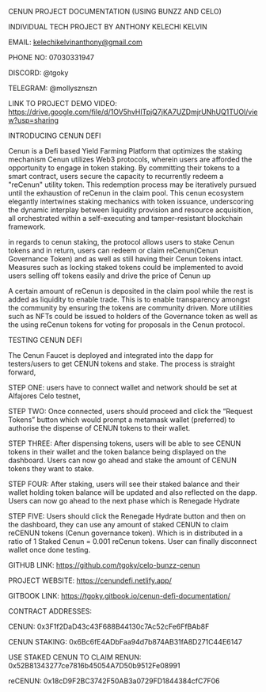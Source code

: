 CENUN PROJECT DOCUMENTATION (USING BUNZZ AND CELO)

INDIVIDUAL TECH PROJECT BY ANTHONY KELECHI KELVIN

EMAIL: kelechikelvinanthony@gmail.com

PHONE NO: 07030331947

DISCORD: @tgoky

TELEGRAM: @mollysznszn

LINK TO PROJECT DEMO VIDEO: https://drive.google.com/file/d/1OV5hvHlTpjQ7jKA7UZDmjrUNhUQ1TUOl/view?usp=sharing


INTRODUCING CENUN DEFI

Cenun is a Defi based Yield Farming Platform that optimizes the staking mechanism
Cenun utilizes Web3 protocols, wherein users are afforded the opportunity to engage in token staking. By committing their tokens to a smart contract, users secure the capacity to recurrently redeem a "reCenun" utility token. This redemption process may be iteratively pursued until the exhaustion of reCenun in the claim pool. This cenun ecosystem elegantly intertwines staking mechanics with token issuance, underscoring the dynamic interplay between liquidity provision and resource acquisition, all orchestrated within a self-executing and tamper-resistant blockchain framework.

in regards to cenun staking, the protocol allows users to stake Cenun tokens and in return, users can redeem or claim reCenun(Cenun Governance Token) and as well as still having their Cenun tokens intact. Measures such as locking staked tokens could be implemented to avoid users selling off tokens easily and drive the price of Cenun up

A certain amount of reCenun is deposited in the claim pool while the rest is added as liquidity to enable trade. This is to enable transparency amongst the community by ensuring the tokens are community driven. More utilities such as NFTs could be issued to holders of the Governance token as well as the using reCenun tokens for voting for proposals in the Cenun protocol.


TESTING CENUN DEFI

The Cenun Faucet is deployed and integrated into the dapp for testers/users to get CENUN tokens and stake. The process is straight forward,

STEP ONE:
 users have to connect wallet and network should be set at Alfajores Celo testnet, 

STEP TWO:
Once connected, users should proceed and click the “Request Tokens” button which would prompt a metamask wallet (preferred)  to authorise the dispense of CENUN tokens to their wallet.

STEP THREE:
After dispensing tokens, users will be able to see CENUN tokens in their wallet and the token balance being displayed on the dashboard. Users can now go ahead and stake the amount of CENUN tokens they want to stake.

STEP FOUR:
After staking, users will see their staked balance and their wallet holding token balance will be updated and also reflected on the dapp. Users can now go ahead to the next phase which is Renegade Hydrate

STEP FIVE:
Users should click the Renegade Hydrate button and then on the dashboard, they can use any amount of staked CENUN to claim reCENUN tokens (Cenun governance token). Which is in distributed in a ratio of 1 Staked Cenun = 0.001 reCenun tokens. User can finally disconnect wallet once done testing.


GITHUB LINK: https://github.com/tgoky/celo-bunzz-cenun


PROJECT WEBSITE: https://cenundefi.netlify.app/

GITBOOK LINK:  https://tgoky.gitbook.io/cenun-defi-documentation/

CONTRACT ADDRESSES:

CENUN: 0x3F1f2DaD43c43F688B44130c7Ac52cFe6FfBAb8F

CENUN STAKING: 0x6Bc6fE4ADbFaa94d7b874AB31fA8D271C44E6147

USE STAKED CENUN TO CLAIM RENUN: 0x52B81343277ce7816b45054A7D50b9512Fe08991

reCENUN:  0x18cD9F2BC3742F50AB3a0729FD1844384cfC7F06






